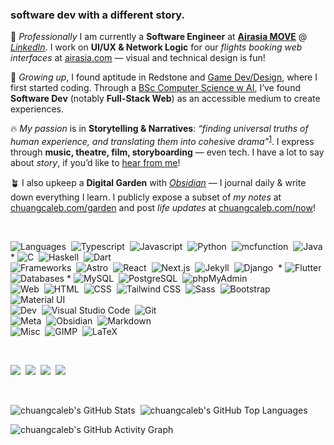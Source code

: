 ### software dev with a different story.

💼 _Professionally_ I am currently a **Software Engineer** at **[Airasia MOVE](https://www.airasia.com/aa/appdownload/)** @ *[LinkedIn](https://www.linkedin.com/company/airasia-super-app/mycompany/)*. I work on **UI/UX & Network Logic** for our *flights booking web interfaces* at [airasia.com](https://airasia.com) — visual and technical design is fun!

📖 _Growing up_, I found aptitude in Redstone and [Game Dev/Design](https://www.planetminecraft.com/member/calebchan/), where I first started coding. Through a [BSc Computer Science w AI](https://www.nottingham.ac.uk/), I’ve found **Software Dev** (notably **Full-Stack Web**) as an accessible medium to create experiences.

🔥 _My passion_ is in **Storytelling & Narratives**: *“finding universal truths of human experience, and translating them into cohesive drama”*<sup><a href="https://www.helpingwritersbecomeauthors.com/a-writer-or-a-storyteller">1</a></sup>. I express through **music, theatre, film, storyboarding** — even tech. I have a lot to say about *story*, if you’d like to [hear from me](https://chuangcaleb.com/garden)!

🪴 I also upkeep a **Digital Garden** with *[Obsidian](https://obsidian.md)* — I journal daily & write down everything I learn. I publicly expose a subset of *my notes* at [chuangcaleb.com/garden](https://chuangcaleb.com/garden) and post *life updates* at [chuangcaleb.com/now](https://chuangcaleb.com/now)!

<br />

![Languages](https://img.shields.io/badge/-Languages:-red?style=plastic)&nbsp;
![Typescript](https://img.shields.io/badge/-Typescript-05122A?style=flat&logo=typescript)&nbsp;
![Javascript](https://img.shields.io/badge/-Javascript-05122A?style=flat&logo=javascript)&nbsp;
![Python](https://img.shields.io/badge/-Python-05122A?style=flat&logo=python)&nbsp;
![mcfunction](https://img.shields.io/badge/-mcfunction-05122A?style=flat&logo=Minecraft&logoColor=62B47A)&nbsp;
![Java](https://img.shields.io/badge/-Java-05122A?style=flat&logo=java&logoColor=FFA518)&nbsp; *
![C](https://img.shields.io/badge/-C-05122A?style=flat&logo=C&logoColor=A8B9CC)&nbsp;
![Haskell](https://img.shields.io/badge/-Haskell-05122A?style=flat&logo=Haskell&logoColor=5D4F85)&nbsp;
![Dart](https://img.shields.io/badge/-Dart-05122A?style=flat&logo=Dart&logoColor=0175C2)&nbsp;
\
![Frameworks](https://img.shields.io/badge/-Frameworks:-orange?style=plastic)&nbsp;
![Astro](https://img.shields.io/badge/-Astro-05122A?style=flat&logo=astro&logoColor=FF5D01)&nbsp;
![React](https://img.shields.io/badge/-React-05122A?style=flat&logo=react&logoColor=61DAFB)&nbsp;
![Next.js](https://img.shields.io/badge/-Next.js-05122A?style=flat&logo=next.js&logoColor=ffffff)&nbsp;
![Jekyll](https://img.shields.io/badge/-Jekyll-05122A?style=flat&logo=jekyll&logoColor=CC0000)&nbsp;
![Django](https://img.shields.io/badge/-Django-05122A?style=flat&logo=django&logoColor=092E20)&nbsp; *
![Flutter](https://img.shields.io/badge/-Flutter-05122A?style=flat&logo=flutter&logoColor=02569B)&nbsp;
\
![Databases](https://img.shields.io/badge/-Databases:-yellow?style=plastic)&nbsp;*
![MySQL](https://img.shields.io/badge/-MySQL-05122A?style=flat&logo=mysql&logoColor=4479A1)&nbsp;
![PostgreSQL](https://img.shields.io/badge/-PostgreSQL-05122A?style=flat&logo=postgresql)&nbsp;
![phpMyAdmin](https://img.shields.io/badge/-phpMyAdmin-05122A?style=flat&logo=phpmyadmin&logoColor=777BB4)&nbsp;
\
![Web](https://img.shields.io/badge/-Web:-green?style=plastic)&nbsp;
![HTML](https://img.shields.io/badge/-HTML-05122A?style=flat&logo=HTML5)&nbsp;
![CSS](https://img.shields.io/badge/-CSS-05122A?style=flat&logo=CSS3&logoColor=1572B6)&nbsp;
![Tailwind CSS](https://img.shields.io/badge/-TailwindCSS-05122A?style=flat&logo=tailwindcss&logoColor=06B6D4)&nbsp;
![Sass](https://img.shields.io/badge/-Sass-05122A?style=flat&logo=Sass&logoColor=CC6699)&nbsp;
![Bootstrap](https://img.shields.io/badge/-Bootstrap-05122A?style=flat&logo=bootstrap&logoColor=7952B3)&nbsp;
![Material UI](https://img.shields.io/badge/-_Material_UI-05122A?style=flat&logo=MUI)&nbsp;
\
![Dev](https://img.shields.io/badge/-Dev:-blue?style=plastic)&nbsp;
![Visual Studio Code](https://img.shields.io/badge/-Visual%20Studio%20Code-05122A?style=flat&logo=visual-studio-code&logoColor=007ACC)&nbsp;
![Git](https://img.shields.io/badge/-Git-05122A?style=flat&logo=git)&nbsp;
\
![Meta](https://img.shields.io/badge/-Meta:-indigo?style=plastic)&nbsp;
![Obsidian](https://img.shields.io/badge/-Obsidian-05122A?style=flat&logo=Obsidian&logoColor=483699)&nbsp;
![Markdown](https://img.shields.io/badge/-Markdown-05122A?style=flat&logo=markdown&logoColor=ffffff)
\
![Misc](https://img.shields.io/badge/-Misc:-purple?style=plastic)&nbsp;
![GIMP](https://img.shields.io/badge/-GIMP-05122A?style=flat&logo=GIMP&logoColor=5C5543)&nbsp;
![LaTeX](https://img.shields.io/badge/-LaTeX-05122A?style=flat&logo=latex&logoColor=008080)&nbsp;

<!-- <img height="150em" src="https://github-readme-stats-eight-theta.vercel.app/api/top-langs/?username=chuangcaleb&layout=compact&hide=HTML&theme=dark"/> -->
<br />

<a href="https://chuangcaleb.com"><img src="https://img.shields.io/badge/-chuangcaleb.com-1C1C2A?style=for-the-badge"/></a>&nbsp;
<a href="https://linkedin.com/in/chuangcaleb"><img src="https://img.shields.io/badge/-chuangcaleb-0077B5?style=for-the-badge&logo=linkedin"/></a>&nbsp;
<a href="mailto:ahoy@chuangcaleb.com"><img src="https://img.shields.io/badge/-ahoy@chuangcaleb.com-D14836?style=for-the-badge&logo=gmail&logoColor=white"/></a>&nbsp;
<a href="https://chuangcaleb.com/cv"><img src="https://img.shields.io/badge/-cv%20%2F%20r%C3%A9sum%C3%A9-bbbbbb?style=for-the-badge"/></a>&nbsp;

<br />

<!-- https://github.com/anuraghazra/github-readme-stats -->
<!-- https://github.com/denvercoder1/github-readme-streak-stats -->
![chuangcaleb's GitHub Stats](https://github-readme-stats.vercel.app/api?username=chuangcaleb&show_icons=true&theme=transparent&hide_title=true&hide_rank=true&border_color=555555&text_color=999999&icon_color=249A32) ‎‎ 
![chuangcaleb's GitHub Top Languages](https://github-readme-stats.vercel.app/api/top-langs/?username=chuangcaleb&layout=compact&hide=html&theme=transparent&border_color=555555&text_color=999999&title_color=999999)
<!-- https://github.com/vn7n24fzkq/github-profile-summary-cards -->
<!-- https://github.com/Ashutosh00710/github-readme-activity-graph -->
![chuangcaleb's GitHub Activity Graph](https://github-readme-activity-graph.vercel.app/graph?username=chuangcaleb&theme=github-compact)
